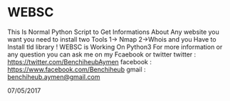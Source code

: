# WEBSC
This Is Normal Python Script to Get Informations About Any website you want
you need to install two Tools 1-> Nmap 2->Whois 
and you Have to Install tld library !
WEBSC is Working On Python3 
For more information or any question you can ask me on my Fcaebook or twitter 
twitter : https://twitter.com/BenchiheubAymen
facebook : https://www.facebook.com/Benchiheub
gmail : benchiheub.aymen@gmail.com

07/05/2017
